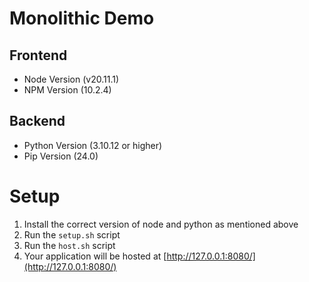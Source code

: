# Monolithic Demo

## Frontend

- Node Version (v20.11.1)
- NPM Version (10.2.4)

## Backend

- Python Version (3.10.12 or higher)
- Pip Version (24.0)

# Setup

1. Install the correct version of node and python as mentioned above
2. Run the `setup.sh` script
3. Run the `host.sh` script
4. Your application will be hosted at [http://127.0.0.1:8080/](http://127.0.0.1:8080/)
